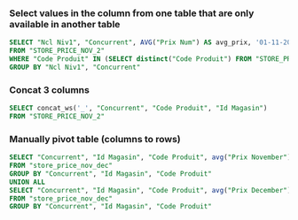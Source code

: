 ### Select values in the column from one table that are only available in another table
```sql
SELECT "Ncl Niv1", "Concurrent", AVG("Prix Num") AS avg_prix, '01-11-2020' date
FROM "STORE_PRICE_NOV_2"
WHERE "Code Produit" IN (SELECT distinct("Code Produit") FROM "STORE_PRICE_DEC")
GROUP BY "Ncl Niv1", "Concurrent"
```

### Concat 3 columns
```sql
SELECT concat_ws('_', "Concurrent", "Code Produit", "Id Magasin")
FROM "STORE_PRICE_NOV_2"
```
### Manually pivot table (columns to rows)
```sql
SELECT "Concurrent", "Id Magasin", "Code Produit", avg("Prix November") AS avg_prix, '01-11-2020' date, 'common' perimeter
FROM "store_price_nov_dec"
GROUP BY "Concurrent", "Id Magasin", "Code Produit"
UNION ALL
SELECT "Concurrent", "Id Magasin", "Code Produit", avg("Prix December") AS avg_prix, '01-12-2020' date, 'common' perimeter
FROM "store_price_nov_dec"
GROUP BY "Concurrent", "Id Magasin", "Code Produit"
```
